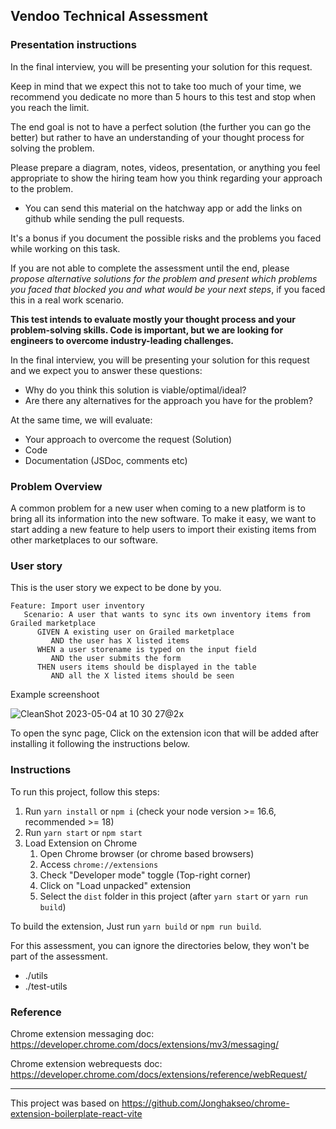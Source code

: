 ## Vendoo Technical Assessment

### Presentation instructions

In the final interview, you will be presenting your solution for this request.

Keep in mind that we expect this not to take too much of your time, we recommend you dedicate no more than 5 hours to this test and stop when you reach the limit.

The end goal is not to have a perfect solution (the further you can go the better) but rather to have an understanding of your thought process for solving the problem.

Please prepare a diagram, notes, videos, presentation, or anything you feel appropriate to show the hiring team how you think regarding your approach to the problem.
- You can send this material on the hatchway app or add the links on github while sending the pull requests.

It's a bonus if you document the possible risks and the problems you faced while working on this task.

If you are not able to complete the assessment until the end, please _propose alternative solutions for the problem and present which problems you faced that blocked you and what would be your next steps_, if you faced this in a real work scenario.

**This test intends to evaluate mostly your thought process and your problem-solving skills. Code is important, but we are looking for engineers to overcome industry-leading challenges.**

In the final interview, you will be presenting your solution for this request and we expect you to answer these questions:
- Why do you think this solution is viable/optimal/ideal?
- Are there any alternatives for the approach you have for the problem?


At the same time, we will evaluate:
- Your approach to overcome the request (Solution)
- Code
- Documentation (JSDoc, comments etc)

### Problem Overview

A common problem for a new user when coming to a new platform is to bring all its information into the new software. To make it easy, we want to start adding a new feature to help users to import their existing items from other marketplaces to our software.

### User story

This is the user story we expect to be done by you.

```
Feature: Import user inventory
   Scenario: A user that wants to sync its own inventory items from Grailed marketplace
      GIVEN A existing user on Grailed marketplace
         AND the user has X listed items
      WHEN a user storename is typed on the input field
         AND the user submits the form
      THEN users items should be displayed in the table
         AND all the X listed items should be seen
```

Example screenshoot

![CleanShot 2023-05-04 at 10 30 27@2x](https://user-images.githubusercontent.com/707561/236219991-cfa7925b-414f-4460-9147-e8223060e381.png)

To open the sync page, Click on the extension icon that will be added after installing it following the instructions below.

### Instructions

To run this project, follow this steps:

1. Run `yarn install` or `npm i` (check your node version >= 16.6, recommended >= 18)
2. Run `yarn start` or `npm start`
3. Load Extension on Chrome
   1. Open Chrome browser (or chrome based browsers)
   2. Access `chrome://extensions`
   3. Check "Developer mode" toggle (Top-right corner)
   4. Click on "Load unpacked" extension
   5. Select the `dist` folder in this project (after `yarn start` or `yarn run build`)

To build the extension, Just run `yarn build` or `npm run build`.

For this assessment, you can ignore the directories below, they won't be part of the assessment.

- ./utils
- ./test-utils

### Reference

Chrome extension messaging doc: https://developer.chrome.com/docs/extensions/mv3/messaging/

Chrome extension webrequests doc: https://developer.chrome.com/docs/extensions/reference/webRequest/

---

This project was based on https://github.com/Jonghakseo/chrome-extension-boilerplate-react-vite
